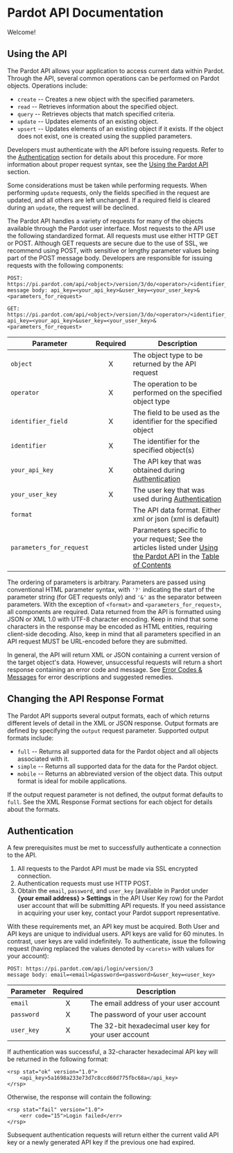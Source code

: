 # Pardot API Documentation

Welcome!

## Using the API

The Pardot API allows your application to access current data within Pardot. Through the API, several common operations can be performed on Pardot objects. Operations include:

*   `create` -- Creates a new object with the specified parameters.
*   `read` -- Retrieves information about the specified object.
*   `query` -- Retrieves objects that match specified criteria.
*   `update` -- Updates elements of an existing object.
*   `upsert` -- Updates elements of an existing object if it exists.  If the object does not exist, one is created using the supplied parameters.

Developers must authenticate with the API before issuing requests.  Refer to the [Authentication](../authentication) section for details about this procedure. For more information about proper request syntax, see the [Using the Pardot API](../using-the-pardot-api) section.

Some considerations must be taken while performing requests. When performing `update` requests, only the fields specified in the request are updated, and all others are left unchanged. If a required field is cleared during an `update`, the request will be declined.

The Pardot API handles a variety of requests for many of the
objects available through the Pardot user interface. Most requests
to the API use the following standardized format. All requests must
use either HTTP GET or POST. Although GET requests are secure due
to the use of SSL, we recommend using POST, with sensitive or
lengthy parameter values being part of the POST message body.
Developers are responsible for issuing requests with the following
components:

```
POST: https://pi.pardot.com/api/<object>/version/3/do/<operator>/<identifier_field>/<identifier>
message body: api_key=<your_api_key>&user_key=<your_user_key>&<parameters_for_request>

GET: https://pi.pardot.com/api/<object>/version/3/do/<operator>/<identifier_field>/<identifier>?api_key=<your_api_key>&user_key=<your_user_key>&<parameters_for_request>
```

| **Parameter** | **Required**   | **Description**                                        |
| ------------- | :------------: | ----------------------------------------------------- |
| `object`       | X              | The object type to be returned by the API request                |
| `operator`    | X              | The operation to be performed on the specified object type                    |
| `identifier_field`    | X              | The field to be used as the identifier for the specified object  |
| `identifier`       | X              | The identifier for the specified object(s)              |
| `your_api_key`    | X              | The API key that was obtained during [Authentication](../authentication)                   |
| `your_user_key`    | X              | The user key that was used during [Authentication](../authentication)  |
| `format`    |               | The API data format. Either xml or json (xml is default)                   |
| `parameters_for_request`    |               | Parameters specific to your request; See the articles listed under [Using the Pardot API](../using-the-pardot-api) in the [Table of Contents](../intro-and-table-of-contents#contents) |

The ordering of parameters is arbitrary. Parameters are passed using conventional HTML parameter syntax, with `'?'` indicating the start of the parameter string (for GET requests only) and `'&'` as the separator between parameters. With the exception of `<format>` and `<parameters_for_request>`, all components are required. Data returned from the API is formatted using JSON or XML 1.0 with UTF-8 character encoding. Keep in mind that some characters in the response may be encoded as HTML entities, requiring client-side decoding. Also, keep in mind that all parameters specified in an API request MUST be URL-encoded before they are submitted.

In general, the API will return XML or JSON containing a current version of the target object's data. However, unsuccessful requests will return a short response containing an error code and message. See [Error Codes &amp; Messages](../error-codes-and-messages) for error descriptions and suggested remedies.

<a name="14767-changing-xml-response-format" id=
"changing-xml-response-format"></a>

## Changing the API Response Format

The Pardot API supports several output formats, each of which returns different levels of detail in the XML or JSON response. Output formats are defined by specifying the `output` request parameter. Supported output formats include:

*   `full` -- Returns all supported data for the Pardot object and all objects associated with it.
*   `simple` -- Returns all supported data for the data for the Pardot object.
*   `mobile` -- Returns an abbreviated version of the object data. This output format is ideal for mobile applications.

If the output request parameter is not defined, the output format defaults to `full`. See the XML Response Format sections for each object for details about the formats.

## Authentication

A few prerequisites must be met to successfully authenticate a
connection to the API.

1.  All requests to the Pardot API must be made via SSL encrypted
connection.
2.  Authentication requests must use HTTP POST.
3.  Obtain the `email`, `password`, and `user_key` (available in Pardot under **{your email address} > Settings** in the API User Key row) for the Pardot user account that will be submitting API requests. If you need assistance in acquiring your user key, contact your Pardot support representative.

With these requirements met, an API key must be acquired. Both User and API keys are unique to individual users. API keys are valid for 60 minutes. In contrast, user keys are valid indefinitely. To authenticate, issue the following request (having replaced the values denoted by `<carets>` with values for your account):

```
POST: https://pi.pardot.com/api/login/version/3
message body: email=<email>&password=<password>&user_key=<user_key>
```

| **Parameter** | **Required**   | **Description**                                        |
| ------------- | :------------: | ----------------------------------------------------- |
| `email`       | X              | The email address of your user account                 |
| `password`    | X              | The password of your user account                      |
| `user_key`    | X              | The 32-bit hexadecimal user key for your user account  |

If authentication was successful, a 32-character hexadecimal API
key will be returned in the following format:

```
<rsp stat="ok" version="1.0">
    <api_key>5a1698a233e73d7c8ccd60d775fbc68a</api_key>
</rsp>
```

Otherwise, the response will contain the following:

```
<rsp stat="fail" version="1.0">
    <err code="15">Login failed</err>
</rsp>
```

Subsequent authentication requests will return either the current valid API key or a newly generated API key if the previous one had expired.


